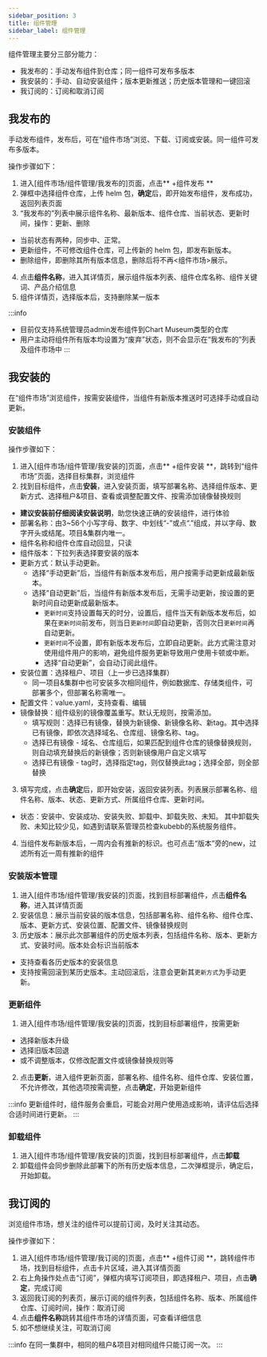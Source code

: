 ```yaml
---
sidebar_position: 3
title: 组件管理
sidebar_label: 组件管理
---
```


组件管理主要分三部分能力：
- 我发布的：手动发布组件到仓库；同一组件可发布多版本
- 我安装的：手动、自动安装组件；版本更新推送；历史版本管理和一键回滚
- 我订阅的：订阅和取消订阅

## 我发布的
手动发布组件，发布后，可在“组件市场”浏览、下载、订阅或安装。同一组件可发布多版本。

操作步骤如下：
1. 进入[组件市场/组件管理/我发布的]页面，点击** +组件发布 **
2. 弹框中选择组件仓库，上传 helm 包，**确定**后，即开始发布组件，发布成功，返回列表页面
3. “我发布的”列表中展示组件名称、最新版本、组件仓库、当前状态、更新时间，操作：更新、删除
- 当前状态有两种，同步中、正常。
- 更新组件，不可修改组件仓库，可上传新的 helm 包，即发布新版本。
- 删除组件，即删除其所有版本信息，删除后将不再<组件市场>展示。
4. 点击**组件名称**，进入其详情页，展示组件版本列表、组件仓库名称、组件关键词、产品介绍信息
5. 组件详情页，选择版本后，支持删除某一版本

:::info
- 目前仅支持系统管理员admin发布组件到Chart Museum类型的仓库
- 用户主动将组件所有版本均设置为“废弃”状态，则不会显示在“我发布的”列表及组件市场中
:::

## 我安装的
在“组件市场”浏览组件，按需安装组件，当组件有新版本推送时可选择手动或自动更新。

### 安装组件
操作步骤如下：
1. 进入[组件市场/组件管理/我安装的]页面，点击** +组件安装 **，跳转到“组件市场”页面，选择目标集群，浏览组件
2. 找到目标组件，点击**安装**，进入安装页面，填写部署名称、选择组件版本、更新方式、选择租户&项目、查看或调整配置文件、按需添加镜像替换规则
- **建议安装前仔细阅读安装说明**，助您快速正确的安装组件，进行体验
- 部署名称：由3~56个小写字母、数字、中划线“-”或点“.”组成，并以字母、数字开头或结尾。项目&集群内唯一。
- 组件名称和组件仓库自动回显，只读
- 组件版本：下拉列表选择要安装的版本
- 更新方式：默认手动更新。
    - 选择“手动更新”后，当组件有新版本发布后，用户按需手动更新成最新版本。
    - 选择“自动更新”后，当组件有新版本发布后，无需手动更新，按设置的更新时间自动更新成最新版本。
        - `更新时间`支持设置每天的时分，设置后，组件当天有新版本发布后，如果在`更新时间`前发布，则当日`更新时间`即自动更新，否则次日`更新时间`再自动更新。
        - `更新时间`不设置，即有新版本发布后，立即自动更新。此方式需注意对使用组件用户的影响，避免组件服务更新导致用户使用卡顿或中断。
        - 选择“自动更新”，会自动订阅此组件。
- 安装位置：选择租户、项目（上一步已选择集群）
    - 同一项目&集群中也可安装多次相同组件，例如数据库、存储类组件，可部署多个，但部署名称需唯一。 
- 配置文件：value.yaml，支持查看、编辑
- 镜像替换：组件级别的镜像覆盖重写。默认无规则，按需添加。
    - 填写规则：选择已有镜像，替换为新镜像、新镜像名称、新tag。其中选择已有镜像，即依次选择域名、仓库组、镜像名称、tag。
    - 选择已有镜像 - 域名、仓库组后，如果匹配到组件仓库的镜像替换规则，则自动填充替换后的新镜像；否则新镜像用户自定义填写
    - 选择已有镜像 - tag时，选择指定tag，则仅替换此tag；选择全部，则全部替换
3. 填写完成，点击**确定**后，即开始安装，返回安装列表。列表展示部署名称、组件名称、版本、状态、更新方式、所属组件仓库、更新时间。
- 状态：安装中、安装成功、安装失败、卸载中、卸载失败、未知。 其中卸载失败、未知比较少见，如遇到请联系管理员检查kubebb的系统服务组件。
4. 当组件发布新版本后，一周内会有推新的标识。也可点击“版本”旁的new，过滤所有近一周有推新的组件

### 安装版本管理

1. 进入[组件市场/组件管理/我安装的]页面，找到目标部署组件，点击**组件名称**，进入其详情页面
2. 安装信息：展示当前安装的版本信息，包括部署名称、组件名称、组件仓库、版本、更新方式、安装位置、配置文件、镜像替换规则
3. 历史版本：展示此次部署组件的历史版本列表，包括组件名称、版本、更新方式、安装时间。版本处会标识当前版本
- 支持查看各历史版本的安装信息
- 支持按需回滚到某历史版本。主动回滚后，注意会更新其`更新方式`为手动更新。

### 更新组件
1. 进入[组件市场/组件管理/我安装的]页面，找到目标部署组件，按需更新
- 选择新版本升级
- 选择旧版本回退
- 或不调整版本，仅修改配置文件或镜像替换规则等
2. 点击**更新**，进入组件更新页面，部署名称、组件名称、组件仓库、安装位置，不允许修改，其他选项按需调整，点击**确定**，开始更新组件

:::info
更新组件时，组件服务会重启，可能会对用户使用造成影响，请评估后选择合适时间进行更新。
:::

### 卸载组件

1. 进入[组件市场/组件管理/我安装的]页面，找到目标部署组件，点击**卸载**
2. 卸载组件会同步删除此部署下的所有历史版本信息，二次弹框提示，确定后，开始卸载。

## 我订阅的

浏览组件市场，想关注的组件可以提前订阅，及时关注其动态。

操作步骤如下：
1. 进入[组件市场/组件管理/我订阅的]页面，点击** +组件订阅 **，跳转组件市场，找到目标组件，点击卡片区域，进入其详情页面
2. 右上角操作处点击“订阅”，弹框内填写订阅项目，即选择租户、项目，点击**确定**，完成订阅
3. 返回我订阅的列表页，展示订阅的组件列表，包括组件名称、版本、所属组件仓库、订阅时间，操作：取消订阅
4. 点击**组件名称**跳转其组件市场的详情页面，可查看详细信息
5. 如不想继续关注，可取消订阅

:::info
在同一集群中，相同的租户&项目对相同组件只能订阅一次。
:::
